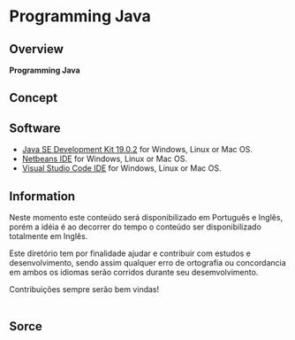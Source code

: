 # Programming Java
## Overview
<!--
<p align="center"> 
<img src="/TOOLS/IMG/IDE-C.png" width="400" align="center">
</p 
-->

**Programming Java** 

## Concept

## Software
* [Java SE Development Kit 19.0.2](https://www.oracle.com/br/java/technologies/downloads/) for Windows, Linux or Mac OS.
* [Netbeans IDE](https://netbeans.apache.org/download/nb16/) for Windows, Linux or Mac OS.
* [Visual Studio Code IDE](https://code.visualstudio.com) for Windows, Linux or Mac OS.

    
## Information
Neste momento este conteúdo será disponibilizado em Português e Inglês, porém a idéia 
é ao decorrer do tempo o conteúdo ser disponibilizado totalmente em Inglês.
<br>

Este diretório tem por finalidade ajudar e contribuir com estudos e desenvolvimento, 
sendo assim qualquer erro de ortografia ou concordancia em ambos os idiomas serão corridos
durante seu desemvolvimento. 
<br>

Contribuições sempre serão bem vindas!    
<br>   
   
## Sorce
